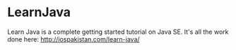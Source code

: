 # LearnJava
Learn Java is a complete getting started tutorial on Java SE. It's all the work done here: http://iospakistan.com/learn-java/
